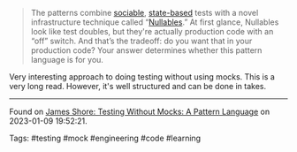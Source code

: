 > The patterns combine [sociable](https://www.jamesshore.com/v2/projects/testing-without-mocks/testing-without-mocks#sociable-tests), [state-based](https://www.jamesshore.com/v2/projects/testing-without-mocks/testing-without-mocks#state-based-tests) tests with a novel infrastructure technique called “[Nullables](https://www.jamesshore.com/v2/projects/testing-without-mocks/testing-without-mocks#nullables).” At first glance, Nullables look like test doubles, but they're actually production code with an “off” switch. And that’s the tradeoff: do you want that in your production code? Your answer determines whether this pattern language is for you.

Very interesting approach to doing testing without using mocks. This is a very long read. However, it's well structured and can be done in takes.

---

Found on [James Shore: Testing Without Mocks: A Pattern Language](https://www.jamesshore.com/v2/projects/testing-without-mocks/testing-without-mocks) on 2023-01-09 19:52:21.

Tags: #testing #mock #engineering #code #learning